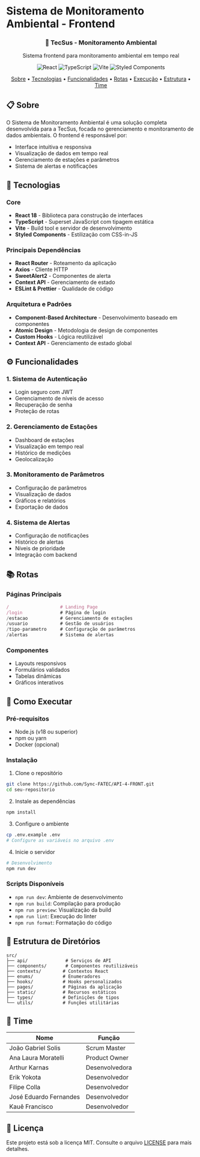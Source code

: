 # Sistema de Monitoramento Ambiental - Frontend

<div align="center">
  <h3>🌿 TecSus - Monitoramento Ambiental</h3>
  <p>Sistema frontend para monitoramento ambiental em tempo real</p>
  
  ![React](https://img.shields.io/badge/React-20232A?style=for-the-badge&logo=react&logoColor=61DAFB)
  ![TypeScript](https://img.shields.io/badge/TypeScript-007ACC?style=for-the-badge&logo=typescript&logoColor=white)
  ![Vite](https://img.shields.io/badge/Vite-646CFF?style=for-the-badge&logo=vite&logoColor=white)
  ![Styled Components](https://img.shields.io/badge/styled--components-DB7093?style=for-the-badge&logo=styled-components&logoColor=white)
</div>

<div align="center">
  <a href="#-sobre">Sobre</a> •
  <a href="#-tecnologias">Tecnologias</a> •
  <a href="#-funcionalidades">Funcionalidades</a> •
  <a href="#-rotas">Rotas</a> •
  <a href="#-como-executar">Execução</a> •
  <a href="#-estrutura">Estrutura</a> •
  <a href="#-time">Time</a>
</div>

## 📋 Sobre

O Sistema de Monitoramento Ambiental é uma solução completa desenvolvida para a TecSus, focada no gerenciamento e monitoramento de dados ambientais. O frontend é responsável por:

- Interface intuitiva e responsiva
- Visualização de dados em tempo real
- Gerenciamento de estações e parâmetros
- Sistema de alertas e notificações

## 🚀 Tecnologias

### Core
- **React 18** - Biblioteca para construção de interfaces
- **TypeScript** - Superset JavaScript com tipagem estática
- **Vite** - Build tool e servidor de desenvolvimento
- **Styled Components** - Estilização com CSS-in-JS

### Principais Dependências
- **React Router** - Roteamento da aplicação
- **Axios** - Cliente HTTP
- **SweetAlert2** - Componentes de alerta
- **Context API** - Gerenciamento de estado
- **ESLint & Prettier** - Qualidade de código

### Arquitetura e Padrões
- **Component-Based Architecture** - Desenvolvimento baseado em componentes
- **Atomic Design** - Metodologia de design de componentes
- **Custom Hooks** - Lógica reutilizável
- **Context API** - Gerenciamento de estado global

## ⚙️ Funcionalidades

### 1. Sistema de Autenticação
- Login seguro com JWT
- Gerenciamento de níveis de acesso
- Recuperação de senha
- Proteção de rotas

### 2. Gerenciamento de Estações
- Dashboard de estações
- Visualização em tempo real
- Histórico de medições
- Geolocalização

### 3. Monitoramento de Parâmetros
- Configuração de parâmetros
- Visualização de dados
- Gráficos e relatórios
- Exportação de dados

### 4. Sistema de Alertas
- Configuração de notificações
- Histórico de alertas
- Níveis de prioridade
- Integração com backend

## 📚 Rotas

### Páginas Principais
```typescript
/                   # Landing Page
/login              # Página de login
/estacao            # Gerenciamento de estações
/usuario            # Gestão de usuários
/tipo-parametro     # Configuração de parâmetros
/alertas            # Sistema de alertas
```

### Componentes
- Layouts responsivos
- Formulários validados
- Tabelas dinâmicas
- Gráficos interativos

## 🚦 Como Executar

### Pré-requisitos
- Node.js (v18 ou superior)
- npm ou yarn
- Docker (opcional)

### Instalação

1. Clone o repositório
```bash
git clone https://github.com/Sync-FATEC/API-4-FRONT.git
cd seu-repositorio
```

2. Instale as dependências
```bash
npm install
```

3. Configure o ambiente
```bash
cp .env.example .env
# Configure as variáveis no arquivo .env
```

4. Inicie o servidor
```bash
# Desenvolvimento
npm run dev
```

### Scripts Disponíveis
- `npm run dev`: Ambiente de desenvolvimento
- `npm run build`: Compilação para produção
- `npm run preview`: Visualização da build
- `npm run lint`: Execução do linter
- `npm run format`: Formatação do código

## 📁 Estrutura de Diretórios
```
src/
├── api/              # Serviços de API
├── components/       # Componentes reutilizáveis
├── contexts/        # Contextos React
├── enums/           # Enumeradores
├── hooks/           # Hooks personalizados
├── pages/           # Páginas da aplicação
├── static/          # Recursos estáticos
├── types/           # Definições de tipos
└── utils/           # Funções utilitárias
```

## 👥 Time

| Nome | Função |
|------|--------|
| João Gabriel Solis | Scrum Master |
| Ana Laura Moratelli | Product Owner |
| Arthur Karnas	 | Desenvolvedora |
| Erik Yokota | Desenvolvedor |
| Filipe Colla | Desenvolvedor |
| José Eduardo Fernandes | Desenvolvedor |
| Kauê Francisco | Desenvolvedor |

## 📄 Licença

Este projeto está sob a licença MIT. Consulte o arquivo [LICENSE](LICENSE) para mais detalhes.
